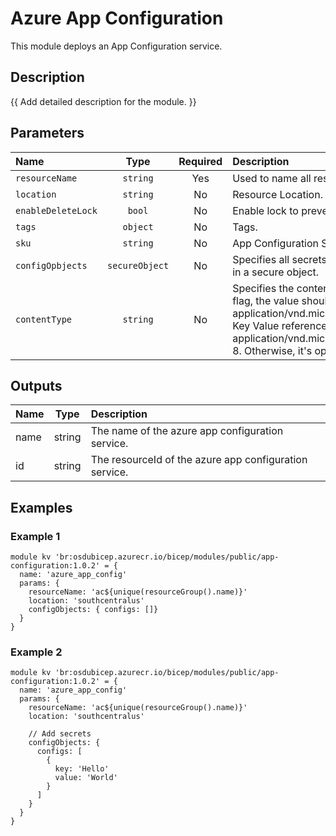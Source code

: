 # Azure App Configuration

This module deploys an App Configuration service.

## Description

{{ Add detailed description for the module. }}

## Parameters

| Name               | Type           | Required | Description                                                                                                                                                                                                                                                                                        |
| :----------------- | :------------: | :------: | :------------------------------------------------------------------------------------------------------------------------------------------------------------------------------------------------------------------------------------------------------------------------------------------------- |
| `resourceName`     | `string`       | Yes      | Used to name all resources                                                                                                                                                                                                                                                                         |
| `location`         | `string`       | No       | Resource Location.                                                                                                                                                                                                                                                                                 |
| `enableDeleteLock` | `bool`         | No       | Enable lock to prevent accidental deletion                                                                                                                                                                                                                                                         |
| `tags`             | `object`       | No       | Tags.                                                                                                                                                                                                                                                                                              |
| `sku`              | `string`       | No       | App Configuration SKU.                                                                                                                                                                                                                                                                             |
| `configOpbjects`   | `secureObject` | No       | Specifies all secrets {"secretName":"","secretValue":""} wrapped in a secure object.                                                                                                                                                                                                               |
| `contentType`      | `string`       | No       | Specifies the content type of the key-value resources. For feature flag, the value should be application/vnd.microsoft.appconfig.ff+json;charset=utf-8. For Key Value reference, the value should be application/vnd.microsoft.appconfig.keyvaultref+json;charset=utf-8. Otherwise, it's optional. |

## Outputs

| Name | Type   | Description                                            |
| :--- | :----: | :----------------------------------------------------- |
| name | string | The name of the azure app configuration service.       |
| id   | string | The resourceId of the azure app configuration service. |

## Examples

### Example 1

```bicep
module kv 'br:osdubicep.azurecr.io/bicep/modules/public/app-configuration:1.0.2' = {
  name: 'azure_app_config'
  params: {
    resourceName: 'ac${unique(resourceGroup().name)}'
    location: 'southcentralus'
    configObjects: { configs: []}
  }
}
```

### Example 2

```bicep
module kv 'br:osdubicep.azurecr.io/bicep/modules/public/app-configuration:1.0.2' = {
  name: 'azure_app_config'
  params: {
    resourceName: 'ac${unique(resourceGroup().name)}'
    location: 'southcentralus'
    
    // Add secrets
    configObjects: {
      configs: [
        {
          key: 'Hello'
          value: 'World'
        }
      ]
    }
  }
}
```